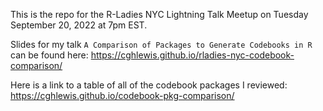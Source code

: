 This is the repo for the R-Ladies NYC Lightning Talk Meetup on Tuesday September 20, 2022 at 7pm EST.

Slides for my talk `A Comparison of Packages to Generate Codebooks in R` can be found here: https://cghlewis.github.io/rladies-nyc-codebook-comparison/

Here is a link to a table of all of the codebook packages I reviewed: https://cghlewis.github.io/codebook-pkg-comparison/
